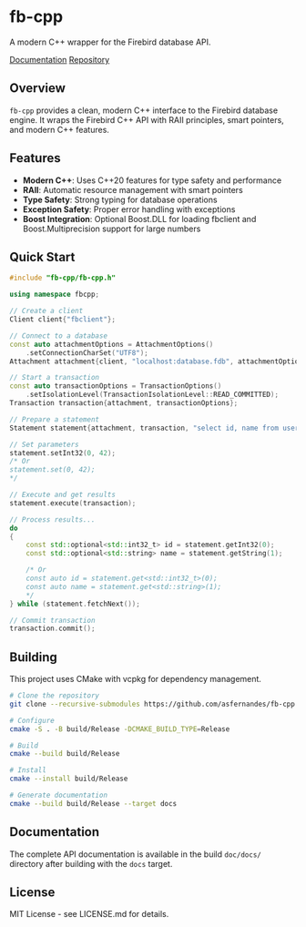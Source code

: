 # fb-cpp

A modern C++ wrapper for the Firebird database API.

[Documentation](https://asfernandes.github.io/fb-cpp)
[Repository](https://github.com/asfernandes/fb-cpp)

## Overview

`fb-cpp` provides a clean, modern C++ interface to the Firebird database engine.
It wraps the Firebird C++ API with RAII principles, smart pointers, and modern C++ features.

## Features

- **Modern C++**: Uses C++20 features for type safety and performance
- **RAII**: Automatic resource management with smart pointers
- **Type Safety**: Strong typing for database operations
- **Exception Safety**: Proper error handling with exceptions
- **Boost Integration**: Optional Boost.DLL for loading fbclient and Boost.Multiprecision support for large numbers

## Quick Start

```cpp
#include "fb-cpp/fb-cpp.h"

using namespace fbcpp;

// Create a client
Client client{"fbclient"};

// Connect to a database
const auto attachmentOptions = AttachmentOptions()
    .setConnectionCharSet("UTF8");
Attachment attachment{client, "localhost:database.fdb", attachmentOptions};

// Start a transaction
const auto transactionOptions = TransactionOptions()
    .setIsolationLevel(TransactionIsolationLevel::READ_COMMITTED);
Transaction transaction{attachment, transactionOptions};

// Prepare a statement
Statement statement{attachment, transaction, "select id, name from users where id = ?"};

// Set parameters
statement.setInt32(0, 42);
/* Or
statement.set(0, 42);
*/

// Execute and get results
statement.execute(transaction);

// Process results...
do
{
    const std::optional<std::int32_t> id = statement.getInt32(0);
    const std::optional<std::string> name = statement.getString(1);

    /* Or
    const auto id = statement.get<std::int32_t>(0);
    const auto name = statement.get<std::string>(1);
    */
} while (statement.fetchNext());

// Commit transaction
transaction.commit();
```

## Building

This project uses CMake with vcpkg for dependency management.

```bash
# Clone the repository
git clone --recursive-submodules https://github.com/asfernandes/fb-cpp.git

# Configure
cmake -S . -B build/Release -DCMAKE_BUILD_TYPE=Release

# Build
cmake --build build/Release

# Install
cmake --install build/Release

# Generate documentation
cmake --build build/Release --target docs
```

## Documentation

The complete API documentation is available in the build `doc/docs/` directory after building with the `docs` target.

## License

MIT License - see LICENSE.md for details.
